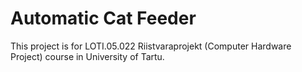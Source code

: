 # Automatic Cat Feeder
This project is for LOTI.05.022 Riistvaraprojekt (Computer Hardware Project) course in University of Tartu.
